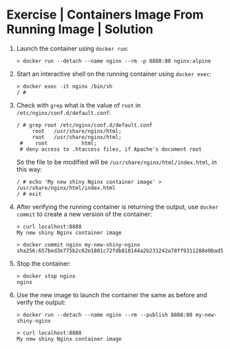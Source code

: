 # Exercise | Containers Image From Running Image | Solution

1. Launch the container using `docker run`:

   ```console
   > docker run --detach --name nginx --rm -p 8888:80 nginx:alpine
   ```

2. Start an interactive shell on the running container using `docker exec`:

   ```console
   > docker exec -it nginx /bin/sh
   / #
   ```

3. Check with `grep` what is the value of `root` in
   `/etc/nginx/conf.d/default.conf`:

   ```console
   / # grep root /etc/nginx/conf.d/default.conf 
        root   /usr/share/nginx/html;
        root   /usr/share/nginx/html;
    #    root           html;
    # deny access to .htaccess files, if Apache's document root
    ```

    So the file to be modified will be `/usr/share/nginx/html/index.html`, in
    this way:

    ```console
    / # echo 'My new shiny Nginx container image' > /usr/share/nginx/html/index.html
    / # exit
    ```

4. After verifying the running container is returning the output, use
   `docker commit` to create a new version of the container:

   ```console
   > curl localhost:8888
   My new shiny Nginx container image

   > docker commit nginx my-new-shiny-nginx
   sha256:657bed3e775b2c62e1801c72fdb818144a2b231242a78ff9311288e0bad5765
   ```

5. Stop the container:

   ```console
   > docker stop nginx
   nginx
   ```

6. Use the new image to launch the container the same as before and verify the
   output:

   ```console
   > docker run --detach --name nginx --rm --publish 8888:80 my-new-shiny-nginx

   > curl localhost:8888
   My new shiny Nginx container image
   ```
